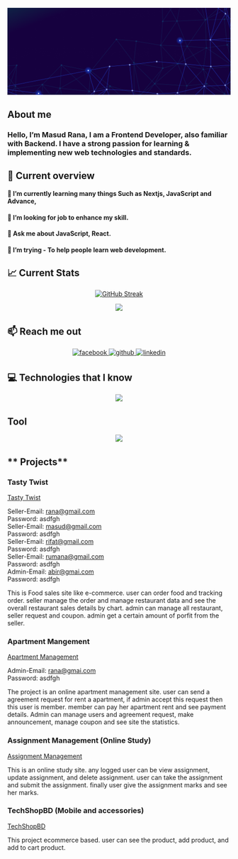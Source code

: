 ![An old rock in the desert](https://raw.githubusercontent.com/masud040/masud040/main/Untitled.png)

## **About me**

### Hello, I’m Masud Rana, I am a Frontend Developer, also familiar with Backend. I have a strong passion for learning & implementing new web technologies and standards.

## **👀 Current overview**

#### 🔭 I’m currently learning many things Such as Nextjs, JavaScript and Advance,

#### 👯 I’m looking for job to enhance my skill.

#### 💬 Ask me about JavaScript, React.

#### 🤔 I’m trying - To help people learn web development.

## **📈 Current Stats**

<p align="center">
  <a href="https://git.io/streak-stats">
    <img src="https://github-readme-streak-stats.herokuapp.com?user=masud040&theme=shadow-purple" alt="GitHub Streak">
  </a>
</p>

<p align="center">
  <a >
    <img src="https://github-readme-stats.vercel.app/api/top-langs/?username=anuraghazra" >
  </a>
</p>

## **📫 Reach me out**

<div align="center">
<a href="https://www.facebook.com/masudinfo040" target="_blank">
<img src=https://img.shields.io/badge/facebook-%232E87FB.svg?&style=for-the-badge&logo=facebook&logoColor=white alt=facebook style="margin-bottom: 5px;" />
</a>
<a href="https://github.com/masud040" target="_blank">
<img src=https://img.shields.io/badge/github-%2324292e.svg?&style=for-the-badge&logo=github&logoColor=white alt=github style="margin-bottom: 5px;" />
</a>
<a href="https://linkedin.com/in/masud040" target="_blank">
<img src=https://img.shields.io/badge/linkedin-%231E77B5.svg?&style=for-the-badge&logo=linkedin&logoColor=white alt=linkedin style="margin-bottom: 5px;" />
</a>  
</div>

## **💻 Technologies that I know**

<p align="center">
  <a href="https://skillicons.dev">
    <img src="https://skillicons.dev/icons?i=html,css,javascript,tailwind,bootstrap,react,firebase,nodejs,express,mongo" />
  </a>
</p>

## **Tool**

<p align="center">
  <a href="https://skillicons.dev">
    <img src="https://skillicons.dev/icons?i=vscode,git,github,figma,vite" >
  </a>
</p>

## ** Projects**

### **Tasty Twist**

[Tasty Twist](https://tasty-twist-food.netlify.app)

Seller-Email: rana@gmail.com <br>
Password: asdfgh <br>
Seller-Email: masud@gmail.com <br>
Password: asdfgh <br>
Seller-Email: rifat@gmail.com <br>
Password: asdfgh <br>
Seller-Email: rumana@gmail.com <br>
Password: asdfgh <br>
Admin-Email: abir@gmai.com <br>
Password: asdfgh <br>

<p>This is Food sales site like e-commerce. user can order food and tracking order. seller manage the order and manage restaurant data and see the overall restaurant sales details by chart. admin can  manage all restaurant, seller request and coupon. admin get a certain amount of porfit from the seller.</p>

### **Apartment Mangement**

[Apartment Management](https://656302e3fdb1c34864781917--super-torrone-00cc08.netlify.app)

Admin-Email: rana@gmai.com <br>
Password: asdfgh

<p>The project is an online apartment management site. user can send a agreement request for rent a apartment, if admin accept this request then this user is member. member can pay her apartment rent and see payment details. Admin can manage users and agreement request, make announcement, manage coupon and see site the statistics.</p>

### **Assignment Management (Online Study)**

[Assignment Management](https://654cbd4fe3b58a14bfe89522--inquisitive-gecko-d64cb0.netlify.app)

<p>This is an online study site. any logged user can be view assignment, update assignment, and delete assignment. user can take the assignment and submit the assignment. finally user give the assignment marks and see her marks.</p>

### **TechShopBD (Mobile and accessories)**

[TechShopBD](https://657407d2648ed72ca8177249--warm-blini-6e9c08.netlify.app)

<p>This project ecommerce based. user can see the product, add product, and add to cart product.</p>

